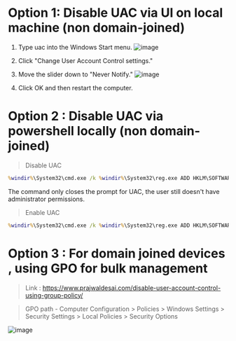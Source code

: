 # Option 1: Disable UAC via UI on local machine (non domain-joined)

1. Type uac into the Windows Start menu.
![image](https://user-images.githubusercontent.com/96930989/210131956-205f4746-1b54-46e6-9e16-7ced5e5f585d.png)

2. Click "Change User Account Control settings."

3. Move the slider down to "Never Notify."
![image](https://user-images.githubusercontent.com/96930989/210131957-4ec67355-a9ca-47b0-9e0d-5bfc61d79558.png)

4. Click OK and then restart the computer.


# Option 2 : Disable UAC via powershell locally (non domain-joined)

>Disable UAC
```cmd
%windir%\System32\cmd.exe /k %windir%\System32\reg.exe ADD HKLM\SOFTWARE\Microsoft\Windows\CurrentVersion\Policies\System /v EnableLUA /t REG_DWORD /d 0 /f
```

The command only closes the prompt for UAC, the user still doesn't have administrator permissions.

>Enable UAC
```cmd
%windir%\System32\cmd.exe /k %windir%\System32\reg.exe ADD HKLM\SOFTWARE\Microsoft\Windows\CurrentVersion\Policies\System /v EnableLUA /t REG_DWORD /d 1 /f
```

# Option 3 : For domain joined devices , using GPO for bulk management

>Link : https://www.prajwaldesai.com/disable-user-account-control-using-group-policy/

>GPO path - Computer Configuration > Policies > Windows Settings > Security Settings > Local Policies > Security Options

![image](https://user-images.githubusercontent.com/96930989/210132027-7bfbf233-7ce4-4d0a-a551-c0edbcd8b7cf.png)
